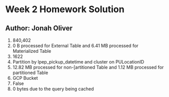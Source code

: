 # Week 2 Homework Solution
## Author: Jonah Oliver

1. 840,402
2. 0 B processed for External Table and 6.41 MB processed for Materialized Table
3. 1622
4. Partition by lpep_pickup_datetime and cluster on PULocationID
5. 12.82 MB processed for non-[artitioned Table and 1.12 MB processed for partitioned Table
6. GCP Bucket
7. False
8. 0 bytes due to the query being cached
